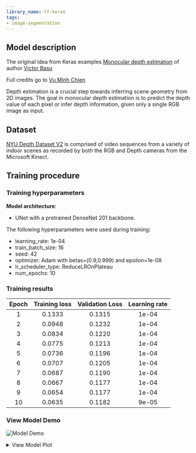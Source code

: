 ```yaml
---
library_name: tf-keras
tags:
- image-segmentation
---
```

## Model description
The original idea from Keras examples [Monocular depth estimation](https://keras.io/examples/vision/depth_estimation/) of author [Victor Basu](https://www.linkedin.com/in/victor-basu-520958147/)

Full credits go to [Vu Minh Chien](https://www.linkedin.com/in/vumichien/)

Depth estimation is a crucial step towards inferring scene geometry from 2D images. The goal in monocular depth estimation is to predict the depth value of each pixel or infer depth information, given only a single RGB image as input.

## Dataset
[NYU Depth Dataset V2](https://cs.nyu.edu/~silberman/datasets/nyu_depth_v2.html) is comprised of video sequences from a variety of indoor scenes as recorded by both the RGB and Depth cameras from the Microsoft Kinect. 

## Training procedure

### Training hyperparameters
**Model architecture**:
- UNet with a pretrained DenseNet 201 backbone.

The following hyperparameters were used during training:
- learning_rate: 1e-04
- train_batch_size: 16
- seed: 42
- optimizer: Adam with betas=(0.9,0.999) and epsilon=1e-08
- lr_scheduler_type: ReduceLROnPlateau
- num_epochs: 10

### Training results

| Epoch  | Training loss | Validation Loss | Learning rate | 
|:------:|:-------------:|:---------------:|:-------------:|
|   1    |    0.1333     |     0.1315      |     1e-04     |
|   2    |    0.0948     |     0.1232      |     1e-04     |
|   3    |    0.0834     |     0.1220      |     1e-04     | 
|   4    |    0.0775     |     0.1213      |     1e-04     | 
|   5    |    0.0736     |     0.1196      |     1e-04     |
|   6    |    0.0707     |     0.1205      |     1e-04     | 
|   7    |    0.0687     |     0.1190      |     1e-04     | 
|   8    |    0.0667     |     0.1177      |     1e-04     |
|   9    |    0.0654     |     0.1177      |     1e-04     |
|   10   |    0.0635     |     0.1182      |     9e-05     |



### View Model Demo 

![Model Demo](./demo.png)
  

<details>

<summary> View Model Plot </summary>

  ![Model Image](./model.png)
  
</details>
